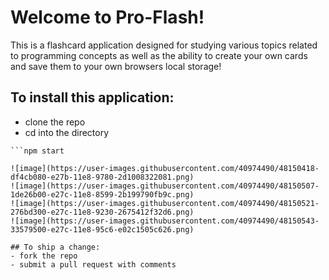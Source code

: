 # Welcome to Pro-Flash!

This is a flashcard application designed for studying various topics related to programming concepts as well as the ability to create your own cards and save them to your own browsers local storage!

## To install this application: 
  - clone the repo
  - cd into the directory
  ```npm install
  ```npm start

![image](https://user-images.githubusercontent.com/40974490/48150418-df4cb080-e27b-11e8-9780-2d1008322081.png)
![image](https://user-images.githubusercontent.com/40974490/48150507-1de26b00-e27c-11e8-8599-2b199790fb9c.png)
![image](https://user-images.githubusercontent.com/40974490/48150521-276bd300-e27c-11e8-9230-2675412f32d6.png)
![image](https://user-images.githubusercontent.com/40974490/48150543-33579500-e27c-11e8-95c6-e02c1505c626.png)

## To ship a change:
  - fork the repo
  - submit a pull request with comments
  
